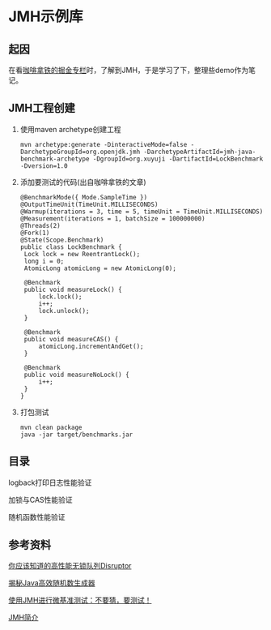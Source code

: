 # JMH示例库

## 起因

在看[咖啡拿铁的掘金专栏](https://juejin.im/user/57e4a4e80e3dd9005809b6fb)时，了解到JMH，于是学习了下，整理些demo作为笔记。



## JMH工程创建

1. 使用maven archetype创建工程

   ```
   mvn archetype:generate -DinteractiveMode=false -DarchetypeGroupId=org.openjdk.jmh -DarchetypeArtifactId=jmh-java-benchmark-archetype -DgroupId=org.xuyuji -DartifactId=LockBenchmark -Dversion=1.0
   ```

2. 添加要测试的代码(出自咖啡拿铁的文章)

   ```
   @BenchmarkMode({ Mode.SampleTime })
   @OutputTimeUnit(TimeUnit.MILLISECONDS)
   @Warmup(iterations = 3, time = 5, timeUnit = TimeUnit.MILLISECONDS)
   @Measurement(iterations = 1, batchSize = 100000000)
   @Threads(2)
   @Fork(1)
   @State(Scope.Benchmark)
   public class LockBenchmark {
   	Lock lock = new ReentrantLock();
   	long i = 0;
   	AtomicLong atomicLong = new AtomicLong(0);
   
   	@Benchmark
   	public void measureLock() {
   		lock.lock();
   		i++;
   		lock.unlock();
   	}
   
   	@Benchmark
   	public void measureCAS() {
   		atomicLong.incrementAndGet();
   	}
   
   	@Benchmark
   	public void measureNoLock() {
   		i++;
   	}
   }
   ```

3. 打包测试

   ```
   mvn clean package
   java -jar target/benchmarks.jar
   ```



## 目录

logback打印日志性能验证

加锁与CAS性能验证

随机函数性能验证



## 参考资料

[你应该知道的高性能无锁队列Disruptor](https://juejin.im/post/5b5f10d65188251ad06b78e3)

[揭秘Java高效随机数生成器](https://juejin.im/post/5b8742eb6fb9a019ba68480f)

[使用JMH进行微基准测试：不要猜，要测试！](http://www.importnew.com/18084.html)

[JMH简介](http://www.importnew.com/12548.html)